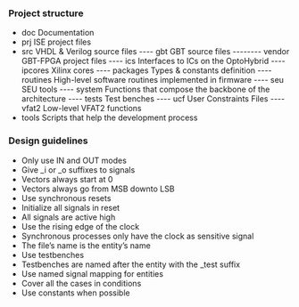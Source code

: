 ### Project structure

- doc       Documentation
- prj       ISE project files
- src       VHDL & Verilog source files
---- gbt        GBT source files 
-------- vendor     GBT-FPGA project files
---- ics        Interfaces to ICs on the OptoHybrid
---- ipcores    Xilinx cores 
---- packages   Types & constants definition
---- routines   High-level software routines implemented in firmware
---- seu        SEU tools
---- system     Functions that compose the backbone of the architecture
---- tests      Test benches
---- ucf        User Constraints Files
---- vfat2      Low-level VFAT2 functions
- tools     Scripts that help the development process

### Design guidelines

- Only use IN and OUT modes
- Give _i or _o suffixes to signals
- Vectors always start at 0
- Vectors always go from MSB downto LSB
- Use synchronous resets
- Initialize all signals in reset
- All signals are active high
- Use the rising edge of the clock
- Synchronous processes only have the clock as sensitive signal
- The file’s name is the entity’s name
- Use testbenches
- Testbenches are named after the entity with the _test suffix
- Use named signal mapping for entities
- Cover all the cases in conditions
- Use constants when possible
